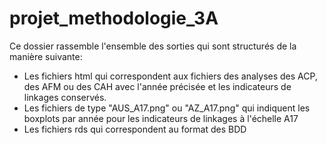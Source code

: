 # projet_methodologie_3A

Ce dossier rassemble l'ensemble des sorties qui sont structurés de la manière suivante:

- Les fichiers html qui correspondent aux fichiers des analyses des ACP, des AFM ou des CAH avec l'année précisée et les indicateurs de linkages conservés.
- Les fichiers de type "AUS_A17.png" ou "AZ_A17.png" qui indiquent les boxplots par année pour les indicateurs de linkages à l'échelle A17
- Les fichiers rds qui correspondent au format des BDD
